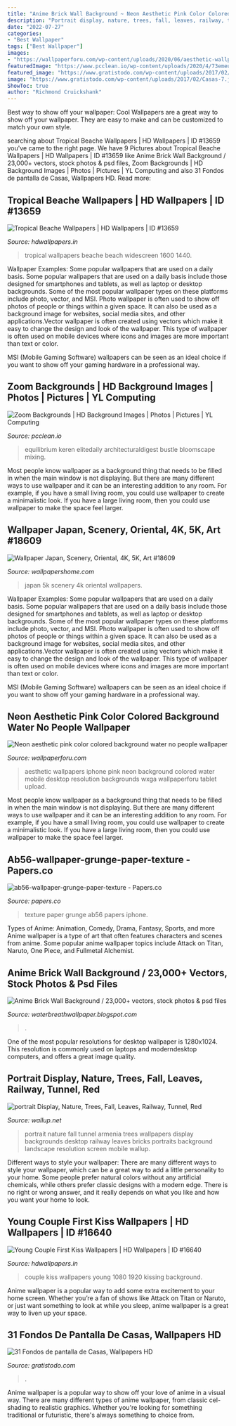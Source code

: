 ```yaml
---
title: "Anime Brick Wall Background ~ Neon Aesthetic Pink Color Colored Background Water No People Wallpaper"
description: "Portrait display, nature, trees, fall, leaves, railway, tunnel, red"
date: "2022-07-27"
categories:
- "Best Wallpaper"
tags: ["Best Wallpaper"]
images:
- "https://wallpaperforu.com/wp-content/uploads/2020/06/aesthetic-wallpaper-20060615234512540x960.jpg"
featuredImage: "https://www.pcclean.io/wp-content/uploads/2020/4/73emeu.jpg"
featured_image: "https://www.gratistodo.com/wp-content/uploads/2017/02/Casas-7.jpg"
image: "https://www.gratistodo.com/wp-content/uploads/2017/02/Casas-7.jpg"
ShowToc: true
author: "Richmond Cruickshank"
---
```



Best way to show off your wallpaper:
Cool Wallpapers are a great way to show off your wallpaper. They are easy to make and can be customized to match your own style.

	

		
searching about Tropical Beache Wallpapers | HD Wallpapers | ID #13659 you've came to the right page. We have 9 Pictures about Tropical Beache Wallpapers | HD Wallpapers | ID #13659 like Anime Brick Wall Background / 23,000+ vectors, stock photos &amp; psd files, Zoom Backgrounds | HD Background Images | Photos | Pictures | YL Computing and also 31 Fondos de pantalla de Casas, Wallpapers HD. Read more:
		
    
## Tropical Beache Wallpapers | HD Wallpapers | ID #13659

<img loading=lazy src="http://www.hdwallpapers.in/download/tropical_beache-1440x900.jpg" onerror="this.onerror=null;this.src='https://tse4.mm.bing.net/th?id=OIP.0TD6DFlLgkY8AuELLvQkQQHaEo&amp;pid=15.1';" alt="Tropical Beache Wallpapers | HD Wallpapers | ID #13659">

_Source: hdwallpapers.in_

>tropical wallpapers beache beach widescreen 1600 1440. 

	

Wallpaper Examples: Some popular wallpapers that are used on a daily basis.
Some popular wallpapers that are used on a daily basis include those designed for smartphones and tablets, as well as laptop or desktop backgrounds. Some of the most popular wallpaper types on these platforms include photo, vector, and MSI. 
Photo wallpaper is often used to show off photos of people or things within a given space. It can also be used as a background image for websites, social media sites, and other applications.Vector wallpaper is often created using vectors which make it easy to change the design and look of the wallpaper. This type of wallpaper is often used on mobile devices where icons and images are more important than text or color. 

MSI (Mobile Gaming Software) wallpapers can be seen as an ideal choice if you want to show off your gaming hardware in a professional way.

    
## Zoom Backgrounds | HD Background Images | Photos | Pictures | YL Computing

<img loading=lazy src="https://www.pcclean.io/wp-content/uploads/2020/4/73emeu.jpg" onerror="this.onerror=null;this.src='https://tse1.mm.bing.net/th?id=OIP.DjqZSVK4OjwWbaopoFv7EwHaEK&amp;pid=15.1';" alt="Zoom Backgrounds | HD Background Images | Photos | Pictures | YL Computing">

_Source: pcclean.io_

>equilibrium keren elitedaily architecturaldigest bustle bloomscape mixing. 

	

Most people know wallpaper as a background thing that needs to be filled in when the main window is not displaying. But there are many different ways to use wallpaper and it can be an interesting addition to any room. For example, if you have a small living room, you could use wallpaper to create a minimalistic look. If you have a large living room, then you could use wallpaper to make the space feel larger.

    
## Wallpaper Japan, Scenery, Oriental, 4K, 5K, Art #18609

<img loading=lazy src="https://wallpapershome.com/images/wallpapers/japan-5120x2880-scenery-oriental-4k-5k-18609.jpg" onerror="this.onerror=null;this.src='https://tse3.mm.bing.net/th?id=OIP.9zKJxT8_DJEy8opooXdF6wHaEK&amp;pid=15.1';" alt="Wallpaper Japan, Scenery, Oriental, 4K, 5K, Art #18609">

_Source: wallpapershome.com_

>japan 5k scenery 4k oriental wallpapers. 

	

Wallpaper Examples: Some popular wallpapers that are used on a daily basis.
Some popular wallpapers that are used on a daily basis include those designed for smartphones and tablets, as well as laptop or desktop backgrounds. Some of the most popular wallpaper types on these platforms include photo, vector, and MSI. 
Photo wallpaper is often used to show off photos of people or things within a given space. It can also be used as a background image for websites, social media sites, and other applications.Vector wallpaper is often created using vectors which make it easy to change the design and look of the wallpaper. This type of wallpaper is often used on mobile devices where icons and images are more important than text or color. 

MSI (Mobile Gaming Software) wallpapers can be seen as an ideal choice if you want to show off your gaming hardware in a professional way.

    
## Neon Aesthetic Pink Color Colored Background Water No People Wallpaper

<img loading=lazy src="https://wallpaperforu.com/wp-content/uploads/2020/06/aesthetic-wallpaper-20060615234512540x960.jpg" onerror="this.onerror=null;this.src='https://tse2.mm.bing.net/th?id=OIP.d_JX1b4ownEV-xrj8oLHMAHaNK&amp;pid=15.1';" alt="Neon aesthetic pink color colored background water no people wallpaper">

_Source: wallpaperforu.com_

>aesthetic wallpapers iphone pink neon background colored water mobile desktop resolution backgrounds wxga wallpaperforu tablet upload. 

	

Most people know wallpaper as a background thing that needs to be filled in when the main window is not displaying. But there are many different ways to use wallpaper and it can be an interesting addition to any room. For example, if you have a small living room, you could use wallpaper to create a minimalistic look. If you have a large living room, then you could use wallpaper to make the space feel larger.

    
## Ab56-wallpaper-grunge-paper-texture - Papers.co

<img loading=lazy src="http://papers.co/wallpaper/papers.co-ab56-wallpaper-grunge-paper-texture-4-wallpaper.jpg" onerror="this.onerror=null;this.src='https://tse1.mm.bing.net/th?id=OIP.UjfhHdCpNUii5XUJtzMe3gHaNJ&amp;pid=15.1';" alt="ab56-wallpaper-grunge-paper-texture - Papers.co">

_Source: papers.co_

>texture paper grunge ab56 papers iphone. 

	

Types of Anime: Animation, Comedy, Drama, Fantasy, Sports, and more
Anime wallpaper is a type of art that often features characters and scenes from anime. Some popular anime wallpaper topics include Attack on Titan, Naruto, One Piece, and Fullmetal Alchemist.

    
## Anime Brick Wall Background / 23,000+ Vectors, Stock Photos &amp; Psd Files

<img loading=lazy src="https://images3.alphacoders.com/797/thumb-350-797648.jpg" onerror="this.onerror=null;this.src='https://tse4.mm.bing.net/th?id=OIP.mAoFiTfpozeKnmjm0yxtUAE8DF&amp;pid=15.1';" alt="Anime Brick Wall Background / 23,000+ vectors, stock photos &amp; psd files">

_Source: waterbreathwallpaper.blogspot.com_

>. 

	

One of the most popular resolutions for desktop wallpaper is 1280x1024. This resolution is commonly used on laptops and moderndesktop computers, and offers a great image quality.

    
## Portrait Display, Nature, Trees, Fall, Leaves, Railway, Tunnel, Red

<img loading=lazy src="https://wallup.net/wp-content/uploads/2016/02/18/253298-portrait_display-nature-trees-fall-leaves-railway-tunnel-red-bricks-Armenia.jpg" onerror="this.onerror=null;this.src='https://tse3.mm.bing.net/th?id=OIP.Q9dfbcnsNy9p7Y0t-MiYDQHaNK&amp;pid=15.1';" alt="portrait Display, Nature, Trees, Fall, Leaves, Railway, Tunnel, Red">

_Source: wallup.net_

>portrait nature fall tunnel armenia trees wallpapers display backgrounds desktop railway leaves bricks portraits background landscape resolution screen mobile wallup. 

	

Different ways to style your wallpaper:
There are many different ways to style your wallpaper, which can be a great way to add a little personality to your home. Some people prefer natural colors without any artificial chemicals, while others prefer classic designs with a modern edge. There is no right or wrong answer, and it really depends on what you like and how you want your home to look.

    
## Young Couple First Kiss Wallpapers | HD Wallpapers | ID #16640

<img loading=lazy src="http://www.hdwallpapers.in/download/young_couple_first_kiss-1920x1080.jpg" onerror="this.onerror=null;this.src='https://tse1.mm.bing.net/th?id=OIP.COdDYU4Ap5x34Y35g2OswwHaEK&amp;pid=15.1';" alt="Young Couple First Kiss Wallpapers | HD Wallpapers | ID #16640">

_Source: hdwallpapers.in_

>couple kiss wallpapers young 1080 1920 kissing background. 

	

Anime wallpaper is a popular way to add some extra excitement to your home screen. Whether you’re a fan of shows like Attack on Titan or Naruto, or just want something to look at while you sleep, anime wallpaper is a great way to liven up your space.

    
## 31 Fondos De Pantalla De Casas, Wallpapers HD

<img loading=lazy src="https://www.gratistodo.com/wp-content/uploads/2017/02/Casas-7.jpg" onerror="this.onerror=null;this.src='https://tse1.mm.bing.net/th?id=OIP.Np-_HrL4BtRy1UUDJalgQAHaEo&amp;pid=15.1';" alt="31 Fondos de pantalla de Casas, Wallpapers HD">

_Source: gratistodo.com_

>. 

	

Anime wallpaper is a popular way to show off your love of anime in a visual way. There are many different types of anime wallpaper, from classic cel-shading to realistic graphics. Whether you're looking for something traditional or futuristic, there's always something to choice from.

